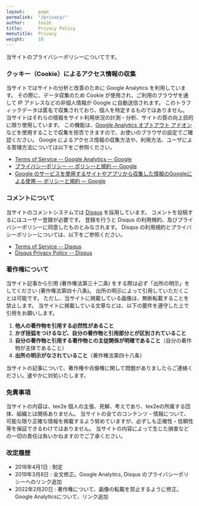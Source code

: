 ```yaml
---
layout:     page
permalink:  "/privacy/"
author:     tex2e
title:      Privacy Policy
menutitle:  Privacy
weight:     10
---
```


当サイトのプライバシーポリシーについてです。

### クッキー（Cookie）によるアクセス情報の収集

当サイトではサイトの分析と改善のために Google Analytics を利用しています。
その際に、データ収集のため Cookie が使用され、ご利用のブラウザを通して IP アドレスなどの非個人情報が Google に自動送信されます。
このトラフィックデータは匿名で収集されており、個人を特定するものではありません。
当サイトはそれらの情報をサイト利用状況の計測・分析、サイトの質の向上目的に限り使用しています。
この機能は、[Google Analytics オプトアウト アドオン](https://tools.google.com/dlpage/gaoptout?hl=ja)などを使用することで収集を拒否できますので、お使いのブラウザの設定でご確認ください。
Google によるアクセス情報の収集方法や、利用方法、ユーザによる管理方法については以下をご参照ください。

- [Terms of Service -- Google Analytics –- Google](https://www.google.com/analytics/terms/jp.html)
- [プライバシーポリシー –- ポリシーと規約 –- Google](https://policies.google.com/privacy?hl=ja&gl=jp)
- [Google のサービスを使用するサイトやアプリから収集した情報のGoogleによる使用 –- ポリシーと規約 –- Google](https://policies.google.com/technologies/partner-sites)


### コメントについて

当サイトのコメントシステムでは [Disqus](https://disqus.com/) を採用しています。
コメントを投稿するにはユーザー登録が必要です。
登録を行うと Disqus の利用規約、及びプライバシーポリシーに同意したものとみなされます。
Disqus の利用規約とプライバシーポリシーについては、以下をご参照ください。

- [Terms of Service -- Disqus](https://help.disqus.com/terms-and-policies/terms-of-service)
- [Disqus Privacy Policy -- Disqus](https://help.disqus.com/terms-and-policies/disqus-privacy-policy)


### 著作権について

当サイト記事から引用 (著作権法第三十二条) をする際は必ず「出所の明示」をしてください (著作権法第四十八条)。
出所の明示によって引用していただくことは可能です。
ただし、当サイトに掲載している画像は、無断転載することを禁止します。
当サイトに掲載している文章などは、以下の要件を遵守した上で引用をお願いします。

1. **他人の著作物を引用する必然性があること**
2. **かぎ括弧をつけるなど、自分の著作物と引用部分とが区別されていること**
3. **自分の著作物と引用する著作物との主従関係が明確であること**（自分の著作物が主体であること）
4. **出所の明示がなされていること**（著作権法第四十八条）

当サイトの記事について、著作権や肖像権に関して問題がありましたらご連絡ください。速やかに対処いたします。


### 免責事項

当サイトの内容は、tex2e 個人の主張、見解、考えであり、tex2eの所属する団体、組織とは関係ありません。
当サイトの全てのコンテンツ・情報について、可能な限り正確な情報を掲載するよう努めていますが、必ずしも正確性・信頼性等を保証できるわけではありません。
当サイトの内容によって生じた損害などの一切の責任は負いかねますのでご了承ください。


### 改定履歴
- 2016年4月1日 : 制定
- 2019年3月8日 : 全文修正。Google Analytics, Disqus のプライバシーポリシーへのリンク追加
- 2022年2月20日 : 著作権について、画像の転載を禁止するように修正。Google Analyticsについて、リンク追加
